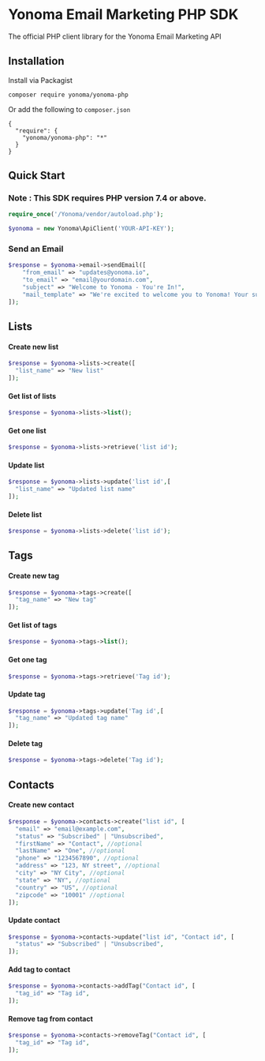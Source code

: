 # Yonoma Email Marketing PHP SDK

The official PHP client library for the Yonoma Email Marketing API

## Installation

Install via Packagist
```
composer require yonoma/yonoma-php
```

Or add the following to `composer.json`
```
{
  "require": {
    "yonoma/yonoma-php": "*"
  }
}
```

## Quick Start

### Note : This SDK requires PHP version 7.4 or above.

```php
require_once('/Yonoma/vendor/autoload.php');

$yonoma = new Yonoma\ApiClient('YOUR-API-KEY');
```
### Send an Email
```php
$response = $yonoma->email->sendEmail([
    "from_email" => "updates@yonoma.io",
    "to_email" => "email@yourdomain.com",
    "subject" => "Welcome to Yonoma - You're In!",
    "mail_template" => "We're excited to welcome you to Yonoma! Your successful signup marks the beginning of what we hope will be an exceptional journey."
]);
```
## Lists
#### Create new list
```php
$response = $yonoma->lists->create([
  "list_name" => "New list"
]);
```
#### Get list of lists
```php
$response = $yonoma->lists->list();
```
#### Get one list
```php
$response = $yonoma->lists->retrieve('list id');
```
#### Update list
```php
$response = $yonoma->lists->update('list id',[
  "list_name" => "Updated list name"
]);
```
#### Delete list
```php
$response = $yonoma->lists->delete('list id');
```
## Tags
#### Create new tag
```php
$response = $yonoma->tags->create([
  "tag_name" => "New tag"
]);
```
#### Get list of tags
```php
$response = $yonoma->tags->list();
```
#### Get one tag
```php
$response = $yonoma->tags->retrieve('Tag id');
```
#### Update tag
```php
$response = $yonoma->tags->update('Tag id',[
  "tag_name" => "Updated tag name"
]);
```
#### Delete tag
```php
$response = $yonoma->tags->delete('Tag id');
```
## Contacts
#### Create new contact
```php
$response = $yonoma->contacts->create("list id", [
  "email" => "email@example.com",
  "status" => "Subscribed" | "Unsubscribed",
  "firstName" => "Contact", //optional
  "lastName" => "One", //optional
  "phone" => "1234567890", //optional
  "address" => "123, NY street", //optional
  "city" => "NY City", //optional
  "state" => "NY", //optional
  "country" => "US", //optional
  "zipcode" => "10001" //optional
]);
```
#### Update contact
```php
$response = $yonoma->contacts->update("list id", "Contact id", [
  "status" => "Subscribed" | "Unsubscribed",
]);
```
#### Add tag to contact
```php
$response = $yonoma->contacts->addTag("Contact id", [
  "tag_id" => "Tag id",
]);
```
#### Remove tag from contact
```php
$response = $yonoma->contacts->removeTag("Contact id", [
  "tag_id" => "Tag id",
]);
```
